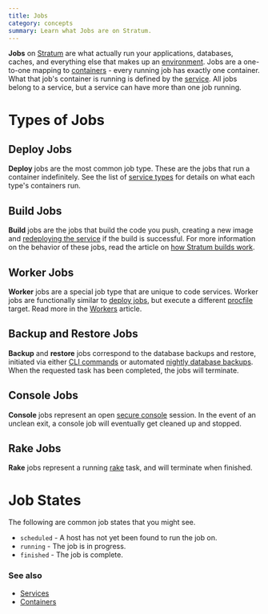 ```yaml
---
title: Jobs
category: concepts
summary: Learn what Jobs are on Stratum.
---
```


**Jobs** on [Stratum](https://catalyze.io/stratum) are what actually run your applications, databases, caches, and everything else that makes up an [environment](/stratum/articles/concepts/environments). Jobs are a one-to-one mapping to [containers](/stratum/articles/concepts/containers) - every running job has exactly one container. What that job's container is running is defined by the [service](/stratum/articles/concepts/jobs). All jobs belong to a service, but a service can have more than one job running.

# Types of Jobs

## Deploy Jobs

**Deploy** jobs are the most common job type. These are the jobs that run a container indefinitely. See the list of [service types](/stratum/articles/concepts/services#types-of-services) for details on what each type's containers run.

## Build Jobs

**Build** jobs are the jobs that build the code you push, creating a new image and [redeploying the service](/stratum/articles/concepts/services#redeploying) if the build is successful. For more information on the behavior of these jobs, read the article on [how Stratum builds work](/stratum/articles/builds).

## Worker Jobs

**Worker** jobs are a special job type that are unique to code services. Worker jobs are functionally similar to [deploy jobs](#deploy-jobs), but execute a different [procfile](/stratum/articles/writing-your-application#choosing-how-your-application-is-run) target. Read more in the [Workers](/stratum/articles/concepts/workers) article.

## Backup and Restore Jobs

**Backup** and **restore** jobs correspond to the database backups and restore, initiated via either [CLI commands](/paas/paas-cli-reference#db) or automated [nightly database backups](/stratum/articles/nightly-database-backups). When the requested task has been completed, the jobs will terminate.

## Console Jobs

**Console** jobs represent an open [secure console](/stratum/articles/console) session. In the event of an unclean exit, a console job will eventually get cleaned up and stopped.

## Rake Jobs

**Rake** jobs represent a running [rake](https://github.com/ruby/rake) task, and will terminate when finished.

# Job States

The following are common job states that you might see.

* `scheduled` - A host has not yet been found to run the job on.
* `running` - The job is in progress.
* `finished` - The job is complete.

### See also

* [Services](/stratum/articles/concepts/services)
* [Containers](/stratum/articles/concepts/containers)
